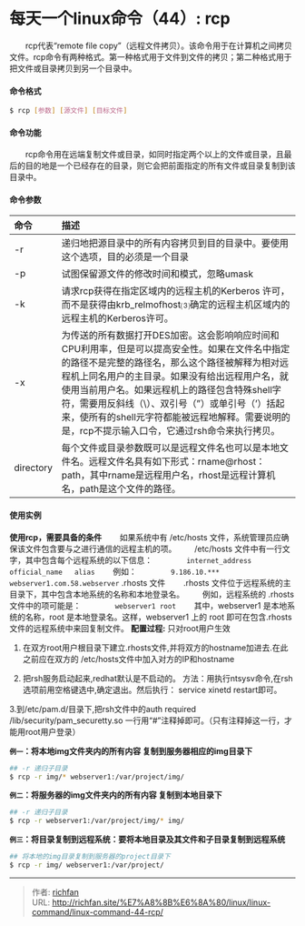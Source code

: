 # 每天一个linux命令（44）: rcp

　　rcp代表“remote file copy”（远程文件拷贝）。该命令用于在计算机之间拷贝文件。rcp命令有两种格式。第一种格式用于文件到文件的拷贝；第二种格式用于把文件或目录拷贝到另一个目录中。
<!--more -->
#### 命令格式
```bash
$ rcp [参数] [源文件] [目标文件]
```
#### 命令功能
　　rcp命令用在远端复制文件或目录，如同时指定两个以上的文件或目录，且最后的目的地是一个已经存在的目录，则它会把前面指定的所有文件或目录复制到该目录中。
#### 命令参数
| 命令 | 描述     |
| :------------- | :------------- |
| -r | 递归地把源目录中的所有内容拷贝到目的目录中。要使用这个选项，目的必须是一个目录 |
| -p | 试图保留源文件的修改时间和模式，忽略umask |
| -k | 请求rcp获得在指定区域内的远程主机的Kerberos 许可，而不是获得由krb_relmofhost⑶确定的远程主机区域内的远程主机的Kerberos许可。 |
| -x | 为传送的所有数据打开DES加密。这会影响响应时间和CPU利用率，但是可以提高安全性。如果在文件名中指定的路径不是完整的路径名，那么这个路径被解释为相对远程机上同名用户的主目录。如果没有给出远程用户名，就使用当前用户名。如果远程机上的路径包含特殊shell字符，需要用反斜线（\\）、双引号（”）或单引号（’）括起来，使所有的shell元字符都能被远程地解释。需要说明的是，rcp不提示输入口令，它通过rsh命令来执行拷贝。 |
| directory | 每个文件或目录参数既可以是远程文件名也可以是本地文件名。远程文件名具有如下形式：rname@rhost：path，其中rname是远程用户名，rhost是远程计算机名，path是这个文件的路径。 |

#### 使用实例
**使用rcp，需要具备的条件**
　　如果系统中有 /etc/hosts 文件，系统管理员应确保该文件包含要与之进行通信的远程主机的项。
　　/etc/hosts 文件中有一行文字，其中包含每个远程系统的以下信息：
　　　　`internet_address   official_name   alias`
　　例如：
　　　　`9.186.10.***  webserver1.com.58.webserver`
.rhosts 文件
　　.rhosts 文件位于远程系统的主目录下，其中包含本地系统的名称和本地登录名。
　　例如，远程系统的 .rhosts 文件中的项可能是：
　　　　`webserver1 root`
　　其中，webserver1 是本地系统的名称，root 是本地登录名。这样，webserver1 上的 root 即可在包含.rhosts 文件的远程系统中来回复制文件。
**配置过程:**
只对root用户生效
1. 在双方root用户根目录下建立.rhosts文件,并将双方的hostname加进去.在此之前应在双方的 /etc/hosts文件中加入对方的IP和hostname

2. 把rsh服务启动起来,redhat默认是不启动的。
方法：用执行ntsysv命令,在rsh选项前用空格键选中,确定退出。然后执行：
service xinetd restart即可。

3.到/etc/pam.d/目录下,把rsh文件中的auth required /lib/security/pam_securetty.so
一行用“#”注释掉即可。（只有注释掉这一行，才能用root用户登录）

**`例一`：将本地img文件夹内的所有内容 复制到服务器相应的img目录下**
```bash
## -r 递归子目录
$ rcp -r img/* webserver1:/var/project/img/
```
**`例二`：将服务器的img文件夹内的所有内容 复制到本地目录下**
```bash
## -r 递归子目录
$ rcp -r webserver1:/var/project/img/* img/
```
**`例三`：将目录复制到远程系统：要将本地目录及其文件和子目录复制到远程系统**
```bash
## 将本地的img目录复制到服务器的project目录下
$ rcp -r img/ webserver1:/var/project/
```


---

> 作者: [richfan](https://richfan.site/)  
> URL: http://richfan.site/%E7%A8%8B%E6%8A%80/linux/linux-command/linux-command-44-rcp/  

